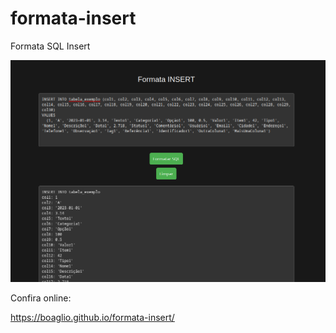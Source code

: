 # formata-insert

Formata SQL Insert


![formata INSERT](/formata-insert.png "formata INSERT")


Confira online:

https://boaglio.github.io/formata-insert/
